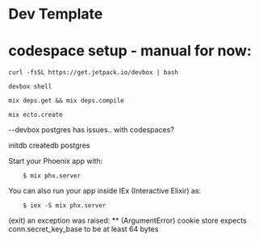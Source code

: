 # Dev Template

# codespace setup - manual for now:

```
curl -fsSL https://get.jetpack.io/devbox | bash

devbox shell

mix deps.get && mix deps.compile

mix ecto.create
```

--devbox postgres has issues.. with codespaces?

initdb
createdb postgres

Start your Phoenix app with:
```
    $ mix phx.server
```

You can also run your app inside IEx (Interactive Elixir) as:
```
    $ iex -S mix phx.server

```

(exit) an exception was raised:
** (ArgumentError) cookie store expects conn.secret_key_base to be at least 64 bytes

